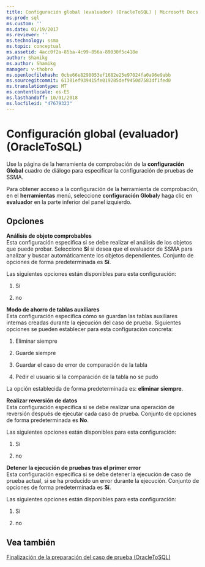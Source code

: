 ```yaml
---
title: Configuración global (evaluador) (OracleToSQL) | Microsoft Docs
ms.prod: sql
ms.custom: ''
ms.date: 01/19/2017
ms.reviewer: ''
ms.technology: ssma
ms.topic: conceptual
ms.assetid: 4acc0f2a-85ba-4c99-856a-89030f5c418e
author: Shamikg
ms.author: Shamikg
manager: v-thobro
ms.openlocfilehash: 0cbe66e8298053ef1682e25e97024fa0a96e9abb
ms.sourcegitcommit: 61381ef939415fe019285def9450d7583df1fed0
ms.translationtype: MT
ms.contentlocale: es-ES
ms.lasthandoff: 10/01/2018
ms.locfileid: "47679323"
---
```

# <a name="global-settings-tester-oracletosql"></a>Configuración global (evaluador) (OracleToSQL)
Use la página de la herramienta de comprobación de la **configuración Global** cuadro de diálogo para especificar la configuración de pruebas de SSMA.  
  
Para obtener acceso a la configuración de la herramienta de comprobación, en el **herramientas** menú, seleccione **configuración Global**y haga clic en **evaluador** en la parte inferior del panel izquierdo.  
  
## <a name="options"></a>Opciones  
**Análisis de objeto comprobables**  
Esta configuración especifica si se debe realizar el análisis de los objetos que puede probar. Seleccione **Sí** si desea que el evaluador de SSMA para analizar y buscar automáticamente los objetos dependientes. Conjunto de opciones de forma predeterminada es **Sí**.  
  
Las siguientes opciones están disponibles para esta configuración:  
  
1.  Sí  
  
2.  no  
  
**Modo de ahorro de tablas auxiliares**  
Esta configuración especifica cómo se guardan las tablas auxiliares internas creadas durante la ejecución del caso de prueba. Siguientes opciones se pueden establecer para esta configuración concreta:  
  
1.  Eliminar siempre  
  
2.  Guarde siempre  
  
3.  Guardar el caso de error de comparación de la tabla  
  
4.  Pedir el usuario si la comparación de la tabla no se pudo  
  
La opción establecida de forma predeterminada es: **eliminar siempre**.  
  
**Realizar reversión de datos**  
Esta configuración especifica si se debe realizar una operación de reversión después de ejecutar cada caso de prueba. Conjunto de opciones de forma predeterminada es **No**.  
  
Las siguientes opciones están disponibles para esta configuración:  
  
1.  Sí  
  
2.  no  
  
**Detener la ejecución de pruebas tras el primer error**  
Esta configuración especifica si se debe detener la ejecución de caso de prueba actual, si se ha producido un error durante la ejecución. Conjunto de opciones de forma predeterminada es **Sí**.  
  
Las siguientes opciones están disponibles para esta configuración:  
  
1.  Sí  
  
2.  no  
  
## <a name="see-also"></a>Vea también  
[Finalización de la preparación del caso de prueba &#40;OracleToSQL&#41;](../../ssma/oracle/finishing-test-case-preparation-oracletosql.md)  
  

